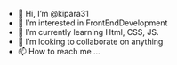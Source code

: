 - 👋 Hi, I’m @kipara31
- 👀 I’m interested in FrontEndDevelopment
- 🌱 I’m currently learning Html, CSS, JS.
- 💞️ I’m looking to collaborate on anything
- 📫 How to reach me ...

<!---
kipara31/kipara31 is a ✨ special ✨ repository because its `README.md` (this file) appears on your GitHub profile.
You can click the Preview link to take a look at your changes.
--->
